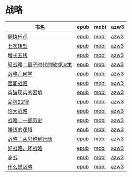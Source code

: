 # 战略

| 书名 | epub | mobi | azw3 |
| --- | --- | --- | --- |
| [偏执乐观](http://ct.dalanmei.com/f/31084289-572113936-009b67) | [epub](http://ct.dalanmei.com/f/31084289-572113936-009b67) | [mobi](http://ct.dalanmei.com/f/31084289-571714940-17cb0c) | [azw3](http://ct.dalanmei.com/f/31084289-572122549-f5d1b0) |
| [七次转型](http://ct.dalanmei.com/f/31084289-572114636-ddc562) | [epub](http://ct.dalanmei.com/f/31084289-572114636-ddc562) | [mobi](http://ct.dalanmei.com/f/31084289-571712183-251736) | [azw3](http://ct.dalanmei.com/f/31084289-572132654-e10b8f) |
| [增长五线](http://ct.dalanmei.com/f/31084289-572116410-a0fc36) | [epub](http://ct.dalanmei.com/f/31084289-572116410-a0fc36) | [mobi](http://ct.dalanmei.com/f/31084289-571670719-4eefb1) | [azw3](http://ct.dalanmei.com/f/31084289-572175670-da1c58) |
| [轻战略：量子时代的敏捷决策](http://ct.dalanmei.com/f/31084289-571805117-ff7dda) | [epub](http://ct.dalanmei.com/f/31084289-571805117-ff7dda) | [mobi](http://ct.dalanmei.com/f/31084289-571536929-6f4485) | [azw3](http://ct.dalanmei.com/f/31084289-572195620-19786f) |
| [战略几何学](http://ct.dalanmei.com/f/31084289-571806528-6695a2) | [epub](http://ct.dalanmei.com/f/31084289-571806528-6695a2) | [mobi](http://ct.dalanmei.com/f/31084289-571538372-405f9b) | [azw3](http://ct.dalanmei.com/f/31084289-572195918-d097d6) |
| [智能战略](http://ct.dalanmei.com/f/31084289-571807019-210ad0) | [epub](http://ct.dalanmei.com/f/31084289-571807019-210ad0) | [mobi](http://ct.dalanmei.com/f/31084289-571538925-2bbf81) | [azw3](http://ct.dalanmei.com/f/31084289-572195986-b9d7c4) |
| [突破现实的困境](http://ct.dalanmei.com/f/31084289-571860986-947f0c) | [epub](http://ct.dalanmei.com/f/31084289-571860986-947f0c) | [mobi](http://ct.dalanmei.com/f/31084289-571551055-737ebb) | [azw3](http://ct.dalanmei.com/f/31084289-572202096-84b95b) |
| [品牌22律](http://ct.dalanmei.com/f/31084289-571909924-f0c09b) | [epub](http://ct.dalanmei.com/f/31084289-571909924-f0c09b) | [mobi](http://ct.dalanmei.com/f/31084289-571555800-277676) | [azw3](http://ct.dalanmei.com/f/31084289-572203207-4ca082) |
| [论大战略](http://ct.dalanmei.com/f/31084289-571919701-5fd2a7) | [epub](http://ct.dalanmei.com/f/31084289-571919701-5fd2a7) | [mobi](http://ct.dalanmei.com/f/31084289-571558997-076c33) | [azw3](http://ct.dalanmei.com/f/31084289-572211407-bd8615) |
| [战略：一部历史](http://ct.dalanmei.com/f/31084289-571735523-350c30) | [epub](http://ct.dalanmei.com/f/31084289-571735523-350c30) | [mobi](http://ct.dalanmei.com/f/31084289-571610375-9683b0) | [azw3](http://ct.dalanmei.com/f/31084289-571913850-a68ba1) |
| [赚钱的逻辑](http://ct.dalanmei.com/f/31084289-572131995-890637) | [epub](http://ct.dalanmei.com/f/31084289-572131995-890637) | [mobi](http://ct.dalanmei.com/f/31084289-571593467-0eb548) | [azw3](http://ct.dalanmei.com/f/31084289-571987074-0e37ea) |
| [战略：从思维到行动](http://ct.dalanmei.com/f/31084289-571880562-8217fc) | [epub](http://ct.dalanmei.com/f/31084289-571880562-8217fc) | [mobi](http://ct.dalanmei.com/f/31084289-571552152-1defb1) | [azw3](http://ct.dalanmei.com/f/31084289-572069312-bce078) |
| [好战略，坏战略](None) | [epub](None) | [mobi](None) | [azw3](None) |
| [商战](http://ct.dalanmei.com/f/31084289-571786804-52a8d1) | [epub](http://ct.dalanmei.com/f/31084289-571786804-52a8d1) | [mobi](http://ct.dalanmei.com/f/31084289-571453085-426972) | [azw3](http://ct.dalanmei.com/f/31084289-571885961-de692e) |
| [什么是战略](http://ct.dalanmei.com/f/31084289-571786883-6b8d77) | [epub](http://ct.dalanmei.com/f/31084289-571786883-6b8d77) | [mobi](http://ct.dalanmei.com/f/31084289-571453151-e91296) | [azw3](http://ct.dalanmei.com/f/31084289-571886017-0bd710) |
